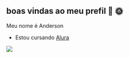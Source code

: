## boas vindas ao meu prefil 💙 🌞 

Meu nome é Anderson

- Estou cursando [Alura](https://www.alura.com.br)
  
![](https://media1.tenor.com/m/b4ma74q0qL8AAAAC/your-welcome.gif)


